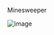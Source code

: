 Minesweeper

![image](https://github.com/user-attachments/assets/f65312cc-b125-4bf4-80f0-a3036321d17c)
